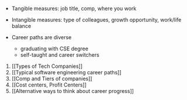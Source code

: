 - Tangible measures: job title, comp, where you work
- Intangible measures: type of colleagues, growth opportunity, work/life balance

- Career paths are diverse
	- graduating with CSE degree
	- self-taught and career switchers

1. [[Types of Tech Companies]]
2. [[Typical software engineering career paths]]
3. [[Comp and Tiers of companies]]
4. [[Cost centers, Profit Centers]]
5. [[Alternative ways to think about career progress]]